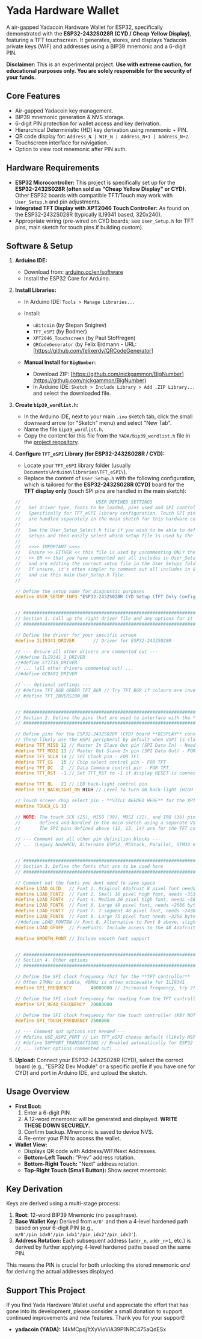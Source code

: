 # Yada Hardware Wallet 

A air-gapped Yadacoin Hardware Wallet for ESP32, specifically demonstrated with the **ESP32-2432S028R (CYD / Cheap Yellow Display)**, featuring a TFT touchscreen. It generates, stores, and displays Yadacoin private keys (WIF) and addresses using a BIP39 mnemonic and a 6-digit PIN.

**Disclaimer:** This is an experimental project. **Use with extreme caution, for educational purposes only. You are solely responsible for the security of your funds.**

## Core Features

*   Air-gapped Yadacoin key management.
*   BIP39 mnemonic generation & NVS storage.
*   6-digit PIN protection for wallet access and key derivation.
*   Hierarchical Deterministic (HD) key derivation using mnemonic + PIN.
*   QR code display for: `Address_N | WIF_N | Address_N+1 | Address_N+2`.
*   Touchscreen interface for navigation.
*   Option to view root mnemonic after PIN auth.

## Hardware Requirements

*   **ESP32 Microcontroller:** This project is specifically set up for the **ESP32-2432S028R (often sold as "Cheap Yellow Display" or CYD)**. Other ESP32 boards with compatible TFT/Touch may work with `User_Setup.h` and pin adjustments.
*   **Integrated TFT Display with XPT2046 Touch Controller:** As found on the ESP32-2432S028R (typically ILI9341 based, 320x240).
*   Appropriate wiring (pre-wired on CYD boards; see `User_Setup.h` for TFT pins, main sketch for touch pins if building custom).

## Software & Setup

1.  **Arduino IDE:**
    *   Download from: [arduino.cc/en/software](https://www.arduino.cc/en/software/)
    *   Install the ESP32 Core for Arduino.

2.  **Install Libraries:**
    *   In Arduino IDE: `Tools > Manage Libraries...`
    *   Install:
        *   `uBitcoin` (by Stepan Snigirev)
        *   `TFT_eSPI` (by Bodmer)
        *   `XPT2046_Touchscreen` (by Paul Stoffregen)
        *   `QRCodeGenerator` (by Felix Erdmann - URL: [https://github.com/felixerdy/QRCodeGenerator]

    *   **Manual Install for `BigNumber`:**
        *   Download ZIP: [https://github.com/nickgammon/BigNumber](https://github.com/nickgammon/BigNumber)
        *   In Arduino IDE: `Sketch > Include Library > Add .ZIP Library...` and select the downloaded file.

3.  **Create `bip39_wordlist.h`:**
    *   In the Arduino IDE, next to your main `.ino` sketch tab, click the small downward arrow (or "Sketch" menu) and select "New Tab".
    *   Name the file `bip39_wordlist.h`.
    *   Copy the content for this file from the `YADA/bip39_wordlist.h` file in the [project repository](https://github.com/mrfixit-stickyhash/yada-wallet/blob/main/YADA/bip39_wordlist.h).

4.  **Configure `TFT_eSPI` Library (for ESP32-2432S028R / CYD):**
    *   Locate your `TFT_eSPI` library folder (usually `Documents\Arduino\libraries\TFT_eSPI\`).
    *   Replace the content of `User_Setup.h` with the following configuration, which is tailored for the **ESP32-2432S028R (CYD)** board for the **TFT display only** (touch SPI pins are handled in the main sketch):

    ```cpp
    //                            USER DEFINED SETTINGS
    //   Set driver type, fonts to be loaded, pins used and SPI control method etc.
    //   Specifically for TFT_eSPI library configuration. Touch SPI pins (SCK, MOSI, MISO)
    //   are handled separately in the main sketch for this hardware configuration.
    //
    //   See the User_Setup_Select.h file if you wish to be able to define multiple
    //   setups and then easily select which setup file is used by the compiler.
    //
    //   >>>> IMPORTANT <<<<
    //   Ensure >> EITHER << this file is used by uncommenting ONLY the lines you need
    //   >> OR << that you have commented out all includes in User_Setup_Select.h
    //   and are editing the correct setup file in the User_Setups folder.
    //   If unsure, it's often simpler to comment out all includes in User_Setup_Select.h
    //   and use this main User_Setup.h file.
    //

    // Define the setup name for diagnostic purposes
    #define USER_SETUP_INFO "ESP32-2432S028R CYD Setup (TFT Only Config)"


    // ##################################################################################
    // Section 1. Call up the right driver file and any options for it
    // ##################################################################################

    // Define the driver for your specific screen
    #define ILI9341_DRIVER       // Driver for ESP32-2432S028R

    // --- Ensure all other drivers are commented out ---
    //#define ILI9341_2_DRIVER
    //#define ST7735_DRIVER
    // ... (all other drivers commented out) ...
    //#define GC9A01_DRIVER

    // --- Optional settings ---
    // #define TFT_RGB_ORDER TFT_BGR // Try TFT_BGR if colours are inverted
    // #define TFT_INVERSION_ON


    // ##################################################################################
    // Section 2. Define the pins that are used to interface with the **TFT DISPLAY**
    // ##################################################################################

    // Define pins for the ESP32-2432S028R (CYD) board **DISPLAY** connection
    // These likely use the HSPI peripheral by default when VSPI is claimed by touch
    #define TFT_MISO 12 // Master In Slave Out pin (SPI Data In) - Needed if reading from TFT
    #define TFT_MOSI 13 // Master Out Slave In pin (SPI Data Out) - FOR TFT
    #define TFT_SCLK 14 // SPI Clock pin - FOR TFT
    #define TFT_CS   15 // Chip select control pin - FOR TFT
    #define TFT_DC   2  // Data Command control pin - FOR TFT
    #define TFT_RST  -1 // Set TFT_RST to -1 if display RESET is connected to ESP32 board RST

    #define TFT_BL   21 // LED back-light control pin
    #define TFT_BACKLIGHT_ON HIGH // Level to turn ON back-light (HIGH or LOW)

    // Touch screen chip select pin - **STILL NEEDED HERE** for the XPT2046 library constructor
    #define TOUCH_CS 33

    // NOTE: The touch SCK (25), MISO (39), MOSI (32), and IRQ (36) pins are now
    //       defined and handled in the main sketch using a separate VSPI instance.
    //       The SPI pins defined above (12, 13, 14) are for the TFT connection only.

    // --- Comment out all other pin definition blocks ---
    // ... (Legacy NodeMCU, Alternate ESP32, M5Stack, Parallel, STM32 etc blocks all commented out) ...


    // ##################################################################################
    // Section 3. Define the fonts that are to be used here
    // ##################################################################################

    // Comment out the fonts you dont need to save space
    #define LOAD_GLCD   // Font 1. Original Adafruit 8 pixel font needs ~1820 bytes in FLASH
    #define LOAD_FONT2  // Font 2. Small 16 pixel high font, needs ~3534 bytes in FLASH, 96 characters
    #define LOAD_FONT4  // Font 4. Medium 26 pixel high font, needs ~5848 bytes in FLASH, 96 characters
    #define LOAD_FONT6  // Font 6. Large 48 pixel font, needs ~2666 bytes in FLASH, only characters 1234567890:-.apm
    #define LOAD_FONT7  // Font 7. 7 segment 48 pixel font, needs ~2438 bytes in FLASH, only characters 1234567890:.
    #define LOAD_FONT8  // Font 8. Large 75 pixel font needs ~3256 bytes in FLASH, only characters 1234567890:-.
    //#define LOAD_FONT8N // Font 8. Alternative to Font 8 above, slightly narrower, so 3 digits fit a 160 pixel wide TFT
    #define LOAD_GFXFF  // FreeFonts. Include access to the 48 Adafruit_GFX free fonts FF1 to FF48 and custom fonts

    #define SMOOTH_FONT // Include smooth font support


    // ##################################################################################
    // Section 4. Other options
    // ##################################################################################

    // Define the SPI clock frequency (hz) for the **TFT controller**
    // Often 27MHz is stable, 40MHz is often achievable for ILI9341
    #define SPI_FREQUENCY       40000000 // Increased frequency, try 27000000 if unstable

    // Define the SPI clock frequency for reading from the TFT controller
    #define SPI_READ_FREQUENCY  20000000

    // Define the SPI clock frequency for the touch controller (MAY NOT BE USED by TFT_eSPI now, but good practice)
    #define SPI_TOUCH_FREQUENCY 2500000

    // --- Comment out options not needed ---
    // #define USE_HSPI_PORT // Let TFT_eSPI choose default (likely HSPI if VSPI is used for touch)
    // #define SUPPORT_TRANSACTIONS // Enabled automatically for ESP32
    // ... (other options commented out) ...
    ```

5.  **Upload:** Connect your ESP32-2432S028R (CYD), select the correct board (e.g., "ESP32 Dev Module" or a specific profile if you have one for CYD) and port in Arduino IDE, and upload the sketch.

## Usage Overview

*   **First Boot:**
    1.  Enter a 6-digit PIN.
    2.  A 12-word mnemonic will be generated and displayed. **WRITE THESE DOWN SECURELY.**
    3.  Confirm backup. Mnemonic is saved to device NVS.
    4.  Re-enter your PIN to access the wallet.
*   **Wallet View:**
    *   Displays QR code with Address/WIF/Next Addresses.
    *   **Bottom-Left Touch:** "Prev" address rotation.
    *   **Bottom-Right Touch:** "Next" address rotation. 
    *   **Top-Right Touch (Small Button):** Show secret mnemonic.

## Key Derivation

Keys are derived using a multi-stage process:
1.  **Root:** 12-word BIP39 Mnemonic (no passphrase).
2.  **Base Wallet Key:** Derived from `m/0'` and then a 4-level hardened path based on your 6-digit PIN (e.g., `m/0'/pin_idx0'/pin_idx1'/pin_idx2'/pin_idx3'`).
3.  **Address Rotation:** Each subsequent address (`addr_n`, `addr_n+1`, etc.) is derived by further applying 4-level hardened paths based on the same PIN.

This means the PIN is crucial for both unlocking the stored mnemonic *and* for deriving the actual addresses displayed.

## Support This Project

If you find Yada Hardware Wallet useful and appreciate the effort that has gone into its development, please consider a small donation to support continued improvements and new features. Thank you for your support!
*   **yadacoin (YADA):** 14kMCpqj1tXyVioViA39P1NRC475aQdESx
